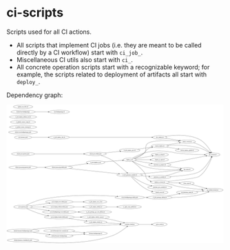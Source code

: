 ci-scripts
==========

Scripts used for all CI actions.

* All scripts that implement CI jobs (i.e. they are meant to be called directly by a CI workflow) start with `ci_job_`.
* Miscellaneous CI utils also start with `ci_`.
* All concrete operation scripts start with a recognizable keyword; for example, the scripts related to deployment of artifacts all start with `deploy_`.

Dependency graph:

![](README.d/scripts-dependencies.svg)
